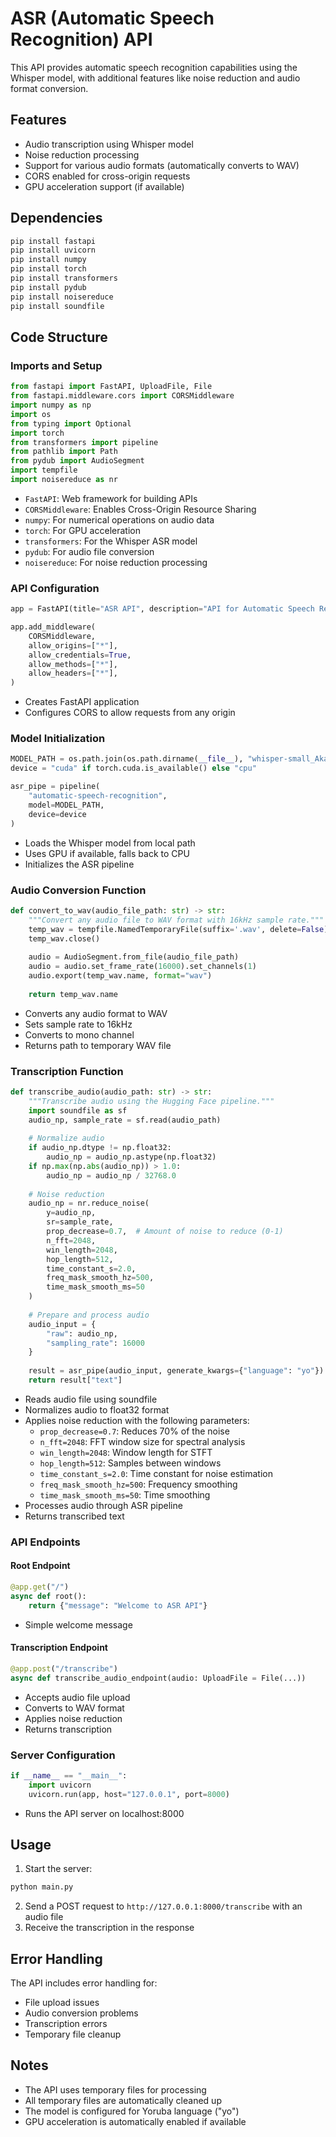 # ASR (Automatic Speech Recognition) API

This API provides automatic speech recognition capabilities using the Whisper model, with additional features like noise reduction and audio format conversion.

## Features

- Audio transcription using Whisper model
- Noise reduction processing
- Support for various audio formats (automatically converts to WAV)
- CORS enabled for cross-origin requests
- GPU acceleration support (if available)

## Dependencies

```bash
pip install fastapi
pip install uvicorn
pip install numpy
pip install torch
pip install transformers
pip install pydub
pip install noisereduce
pip install soundfile
```

## Code Structure

### Imports and Setup

```python
from fastapi import FastAPI, UploadFile, File
from fastapi.middleware.cors import CORSMiddleware
import numpy as np
import os
from typing import Optional
import torch
from transformers import pipeline
from pathlib import Path
from pydub import AudioSegment
import tempfile
import noisereduce as nr
```

- `FastAPI`: Web framework for building APIs
- `CORSMiddleware`: Enables Cross-Origin Resource Sharing
- `numpy`: For numerical operations on audio data
- `torch`: For GPU acceleration
- `transformers`: For the Whisper ASR model
- `pydub`: For audio file conversion
- `noisereduce`: For noise reduction processing

### API Configuration

```python
app = FastAPI(title="ASR API", description="API for Automatic Speech Recognition")

app.add_middleware(
    CORSMiddleware,
    allow_origins=["*"],
    allow_credentials=True,
    allow_methods=["*"],
    allow_headers=["*"],
)
```

- Creates FastAPI application
- Configures CORS to allow requests from any origin

### Model Initialization

```python
MODEL_PATH = os.path.join(os.path.dirname(__file__), "whisper-small_Akan_non_standardspeech")
device = "cuda" if torch.cuda.is_available() else "cpu"

asr_pipe = pipeline(
    "automatic-speech-recognition",
    model=MODEL_PATH,
    device=device
)
```

- Loads the Whisper model from local path
- Uses GPU if available, falls back to CPU
- Initializes the ASR pipeline

### Audio Conversion Function

```python
def convert_to_wav(audio_file_path: str) -> str:
    """Convert any audio file to WAV format with 16kHz sample rate."""
    temp_wav = tempfile.NamedTemporaryFile(suffix='.wav', delete=False)
    temp_wav.close()
    
    audio = AudioSegment.from_file(audio_file_path)
    audio = audio.set_frame_rate(16000).set_channels(1)
    audio.export(temp_wav.name, format="wav")
    
    return temp_wav.name
```

- Converts any audio format to WAV
- Sets sample rate to 16kHz
- Converts to mono channel
- Returns path to temporary WAV file

### Transcription Function

```python
def transcribe_audio(audio_path: str) -> str:
    """Transcribe audio using the Hugging Face pipeline."""
    import soundfile as sf
    audio_np, sample_rate = sf.read(audio_path)
    
    # Normalize audio
    if audio_np.dtype != np.float32:
        audio_np = audio_np.astype(np.float32)
    if np.max(np.abs(audio_np)) > 1.0:
        audio_np = audio_np / 32768.0
    
    # Noise reduction
    audio_np = nr.reduce_noise(
        y=audio_np,
        sr=sample_rate,
        prop_decrease=0.7,  # Amount of noise to reduce (0-1)
        n_fft=2048,
        win_length=2048,
        hop_length=512,
        time_constant_s=2.0,
        freq_mask_smooth_hz=500,
        time_mask_smooth_ms=50
    )
    
    # Prepare and process audio
    audio_input = {
        "raw": audio_np,
        "sampling_rate": 16000
    }
    
    result = asr_pipe(audio_input, generate_kwargs={"language": "yo"})
    return result["text"]
```

- Reads audio file using soundfile
- Normalizes audio to float32 format
- Applies noise reduction with the following parameters:
  - `prop_decrease=0.7`: Reduces 70% of the noise
  - `n_fft=2048`: FFT window size for spectral analysis
  - `win_length=2048`: Window length for STFT
  - `hop_length=512`: Samples between windows
  - `time_constant_s=2.0`: Time constant for noise estimation
  - `freq_mask_smooth_hz=500`: Frequency smoothing
  - `time_mask_smooth_ms=50`: Time smoothing
- Processes audio through ASR pipeline
- Returns transcribed text

### API Endpoints

#### Root Endpoint
```python
@app.get("/")
async def root():
    return {"message": "Welcome to ASR API"}
```
- Simple welcome message

#### Transcription Endpoint
```python
@app.post("/transcribe")
async def transcribe_audio_endpoint(audio: UploadFile = File(...))
```
- Accepts audio file upload
- Converts to WAV format
- Applies noise reduction
- Returns transcription

### Server Configuration

```python
if __name__ == "__main__":
    import uvicorn
    uvicorn.run(app, host="127.0.0.1", port=8000)
```

- Runs the API server on localhost:8000

## Usage

1. Start the server:
```bash
python main.py
```

2. Send a POST request to `http://127.0.0.1:8000/transcribe` with an audio file
3. Receive the transcription in the response

## Error Handling

The API includes error handling for:
- File upload issues
- Audio conversion problems
- Transcription errors
- Temporary file cleanup

## Notes

- The API uses temporary files for processing
- All temporary files are automatically cleaned up
- The model is configured for Yoruba language ("yo")
- GPU acceleration is automatically enabled if available 
